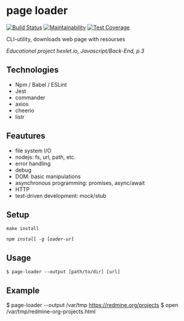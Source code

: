 # page loader

[![Build Status](https://travis-ci.org/Yorickov/loader-url.svg?branch=master)](https://travis-ci.org/Yorickov/loader-url)
[![Maintainability](https://api.codeclimate.com/v1/badges/055c996cec56e5d54631/maintainability)](https://codeclimate.com/github/Yorickov/loader-url/maintainability)
[![Test Coverage](https://api.codeclimate.com/v1/badges/055c996cec56e5d54631/test_coverage)](https://codeclimate.com/github/Yorickov/loader-url/test_coverage)

CLI-utility, downloads web page with resourses

*Educational project hexlet.io, Javascript/Back-End, p.3*

## Technologies
- Npm / Babel / ESLint
- Jest
- commander
- axios
- cheerio
- listr

## Feautures
- file system I/O
- nodejs: fs, url, path, etc.
- error handling
- debug
- DOM: basic manipulations
- asynchronous programming: promises, async/await
- HTTP
- test-driven development: mock/stub

## Setup
`make install`

*`npm install -g loader-url`*

## Usage
`$ page-loader --output [path/to/dir] [url]`

## Example
$ page-loader --output /var/tmp https://redmine.org/projects
$ open /var/tmp/redmine-org-projects.html
